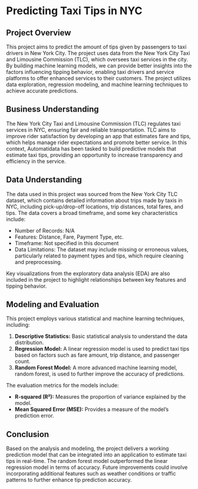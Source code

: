 # Predicting Taxi Tips in NYC

## Project Overview

This project aims to predict the amount of tips given by passengers to taxi drivers in New York City. The project uses data from the New York City Taxi and Limousine Commission (TLC), which oversees taxi services in the city. By building machine learning models, we can provide better insights into the factors influencing tipping behavior, enabling taxi drivers and service platforms to offer enhanced services to their customers. The project utilizes data exploration, regression modeling, and machine learning techniques to achieve accurate predictions.

## Business Understanding

The New York City Taxi and Limousine Commission (TLC) regulates taxi services in NYC, ensuring fair and reliable transportation. TLC aims to improve rider satisfaction by developing an app that estimates fare and tips, which helps manage rider expectations and promote better service. In this context, Automatidata has been tasked to build predictive models that estimate taxi tips, providing an opportunity to increase transparency and efficiency in the service.

## Data Understanding

The data used in this project was sourced from the New York City TLC dataset, which contains detailed information about trips made by taxis in NYC, including pick-up/drop-off locations, trip distances, total fares, and tips. The data covers a broad timeframe, and some key characteristics include:

- Number of Records: N/A
- Features: Distance, Fare, Payment Type, etc.
- Timeframe: Not specified in this document
- Data Limitations: The dataset may include missing or erroneous values, particularly related to payment types and tips, which require cleaning and preprocessing.

Key visualizations from the exploratory data analysis (EDA) are also included in the project to highlight relationships between key features and tipping behavior.

## Modeling and Evaluation

This project employs various statistical and machine learning techniques, including:

1. **Descriptive Statistics:** Basic statistical analysis to understand the data distribution.
2. **Regression Model:** A linear regression model is used to predict taxi tips based on factors such as fare amount, trip distance, and passenger count.
3. **Random Forest Model:** A more advanced machine learning model, random forest, is used to further improve the accuracy of predictions.

The evaluation metrics for the models include:

- **R-squared (R²):** Measures the proportion of variance explained by the model.
- **Mean Squared Error (MSE):** Provides a measure of the model’s prediction error.

## Conclusion

Based on the analysis and modeling, the project delivers a working prediction model that can be integrated into an application to estimate taxi tips in real-time. The random forest model outperformed the linear regression model in terms of accuracy. Future improvements could involve incorporating additional features such as weather conditions or traffic patterns to further enhance tip prediction accuracy.
